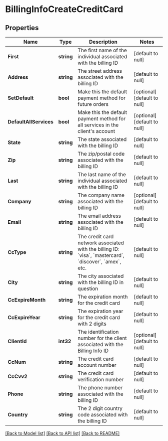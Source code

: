 # BillingInfoCreateCreditCard

## Properties
Name | Type | Description | Notes
------------ | ------------- | ------------- | -------------
**First** | **string** | The first name of the individual associated with the billing ID | [default to null]
**Address** | **string** | The street address associated with the billing ID | [default to null]
**SetDefault** | **bool** | Make this the default payment method for future orders | [optional] [default to null]
**DefaultAllServices** | **bool** | Make this the default payment method for all services in the client&#39;s account | [optional] [default to null]
**State** | **string** | The state associated with the billing ID | [default to null]
**Zip** | **string** | The zip/postal code associated with the billing ID | [default to null]
**Last** | **string** | The last name of the individual associated with the billing ID | [default to null]
**Company** | **string** | The company name associated with the billing ID | [optional] [default to null]
**Email** | **string** | The email address associated with the billing ID | [default to null]
**CcType** | **string** | The credit card network associated with the billing ID: &#x60;visa&#x60;, &#x60;mastercard&#x60;, &#x60;discover&#x60;, &#x60;amex&#x60;, etc. | [default to null]
**City** | **string** | The city associated with the billing ID in question | [default to null]
**CcExpireMonth** | **string** | The expiration month for the credit card | [default to null]
**CcExpireYear** | **string** | The expiration year for the credit card with 2 digits | [default to null]
**ClientId** | **int32** | The identification number for the client associated with the Billing Info ID | [optional] [default to null]
**CcNum** | **string** | The credit card account number | [default to null]
**CcCvv2** | **string** | The credit card verification number | [default to null]
**Phone** | **string** | The phone number associated with the billing ID | [default to null]
**Country** | **string** | The 2 digit country code associated with the billing ID | [default to null]

[[Back to Model list]](../README.md#documentation-for-models) [[Back to API list]](../README.md#documentation-for-api-endpoints) [[Back to README]](../README.md)


